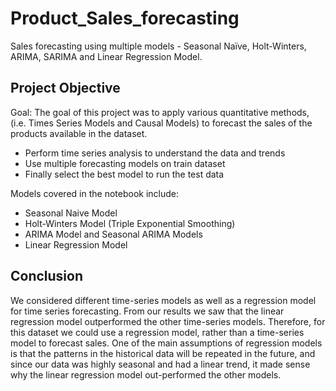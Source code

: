 # Product_Sales_forecasting

Sales forecasting using multiple models - Seasonal Naïve, Holt-Winters, ARIMA, SARIMA and Linear Regression Model.

## Project Objective

Goal: The goal of this project was to apply various quantitative methods, (i.e. Times Series Models and Causal Models) to forecast the sales of the products available in the dataset.

+ Perform time series analysis to understand the data and trends
+ Use multiple forecasting models on train dataset
+ Finally select the best model to run the test data

 Models covered in the notebook include:

+ Seasonal Naive Model
+ Holt-Winters Model (Triple Exponential Smoothing)
+ ARIMA Model and Seasonal ARIMA Models
+ Linear Regression Model
  
## Conclusion
We considered different time-series models as well as a regression model for time series forecasting. From our results we saw that the linear regression model outperformed the other time-series models. Therefore, for this dataset we could use a regression model, rather than a time-series model to forecast sales. One of the main assumptions of regression models is that the patterns in the historical data will be repeated in the future, and since our data was highly seasonal and had a linear trend, it made sense why the linear regression model out-performed the other models.






